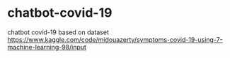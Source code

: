 # chatbot-covid-19
chatbot covid-19 based on dataset 
https://www.kaggle.com/code/midouazerty/symptoms-covid-19-using-7-machine-learning-98/input
